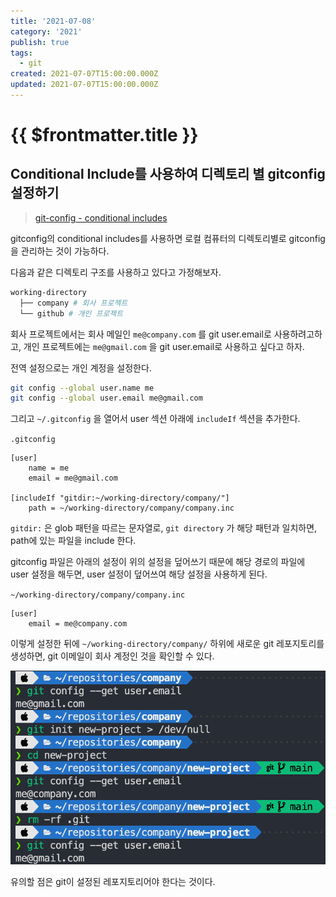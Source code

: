 ```yaml
---
title: '2021-07-08'
category: '2021'
publish: true
tags:
  - git
created: 2021-07-07T15:00:00.000Z
updated: 2021-07-07T15:00:00.000Z
---
```


# {{ $frontmatter.title }}

## Conditional Include를 사용하여 디렉토리 별 gitconfig 설정하기

> [git-config - conditional includes](https://git-scm.com/docs/git-config#_conditional_includes)

gitconfig의 conditional includes를 사용하면 로컬 컴퓨터의 디렉토리별로 gitconfig 을 관리하는 것이 가능하다.

다음과 같은 디렉토리 구조를 사용하고 있다고 가정해보자.

```bash
working-directory
  ├── company # 회사 프로젝트
  └── github # 개인 프로젝트
```

회사 프로젝트에서는 회사 메일인 `me@company.com` 를 git user.email로 사용하려고하고, 개인 프로젝트에는 `me@gmail.com` 을 git user.email로 사용하고 싶다고 하자.

전역 설정으로는 개인 계정을 설정한다.

```bash
git config --global user.name me
git config --global user.email me@gmail.com
```

그리고 `~/.gitconfig` 을 열어서 user 섹션 아래에 `includeIf` 섹션을 추가한다.

`.gitconfig`

```
[user]
    name = me
    email = me@gmail.com

[includeIf "gitdir:~/working-directory/company/"]
    path = ~/working-directory/company/company.inc
```

`gitdir:` 은 glob 패턴을 따르는 문자열로, `git directory` 가 해당 패턴과 일치하면, path에 있는 파일을 include 한다.

gitconfig 파일은 아래의 설정이 위의 설정을 덮어쓰기 때문에 해당 경로의 파일에 user 설정을 해두면, user 설정이 덮어쓰여 해당 설정을 사용하게 된다.

`~/working-directory/company/company.inc`

```
[user]
	email = me@company.com
```

이렇게 설정한 뒤에 `~/working-directory/company/` 하위에 새로운 git 레포지토리를생성하면, git 이메일이 회사 계정인 것을 확인할 수 있다.

![2021-07-08-image-0](./images/2021-07-08-image-0.png)

유의할 점은 git이 설정된 레포지토리어야 한다는 것이다.
